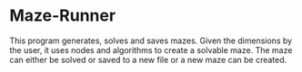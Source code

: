 # Maze-Runner
This program generates, solves and saves mazes.  Given the dimensions by the user, it uses nodes and algorithms to create a solvable maze.
The maze can either be solved or saved to a new file or a new maze can be created.
